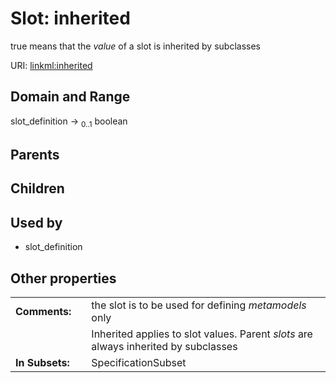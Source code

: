 
# Slot: inherited


true means that the *value* of a slot is inherited by subclasses

URI: [linkml:inherited](https://w3id.org/linkml/inherited)


## Domain and Range

slot_definition &#8594;  <sub>0..1</sub> boolean

## Parents


## Children


## Used by

 * slot_definition

## Other properties

|  |  |  |
| --- | --- | --- |
| **Comments:** | | the slot is to be used for defining *metamodels* only |
|  | | Inherited applies to slot values.  Parent *slots* are always inherited by subclasses |
| **In Subsets:** | | SpecificationSubset |

